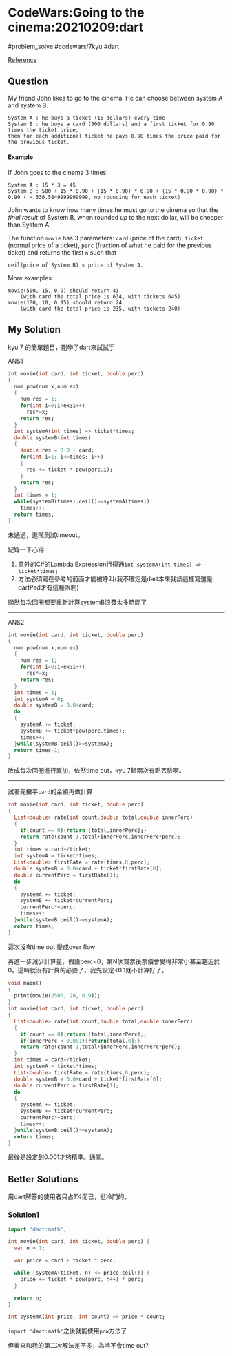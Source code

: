# CodeWars:Going to the cinema:20210209:dart

#problem_solve #codewars/7kyu #dart

[Reference](https://www.codewars.com/kata/562f91ff6a8b77dfe900006e)

## Question

My friend John likes to go to the cinema. He can choose between system A and system B.

```
System A : he buys a ticket (15 dollars) every time
System B : he buys a card (500 dollars) and a first ticket for 0.90 times the ticket price, 
then for each additional ticket he pays 0.90 times the price paid for the previous ticket.
```

#### Example

If John goes to the cinema 3 times:

```
System A : 15 * 3 = 45
System B : 500 + 15 * 0.90 + (15 * 0.90) * 0.90 + (15 * 0.90 * 0.90) * 0.90 ( = 536.5849999999999, no rounding for each ticket)
```

John wants to know how many times he must go to the cinema so that the *final result* of System B, when rounded *up* to the next dollar, will be cheaper than System A.

The function `movie` has 3 parameters: `card` (price of the card), `ticket` (normal price of a ticket), `perc` (fraction of what he paid for the previous ticket) and returns the first `n` such that

```
ceil(price of System B) < price of System A.
```

More examples:

```
movie(500, 15, 0.9) should return 43 
    (with card the total price is 634, with tickets 645)
movie(100, 10, 0.95) should return 24 
    (with card the total price is 235, with tickets 240)
```

## My Solution

kyu 7 的簡單題目，剛學了dart來試試手

ANS1

```dart
int movie(int card, int ticket, double perc) 
{
  num pow(num x,num ex)
  {
    num res = 1;
    for(int i=0;i<ex;i++)
      res*=x;
    return res;
  }
  int systemA(int times) => ticket*times;
  double systemB(int times)
  {
    double res = 0.0 + card;
    for(int i=1; i<=times; i++)
    {
      res += ticket * pow(perc,i);
    }
    return res;
  }
  int times = 1;
  while(systemB(times).ceil()>=systemA(times))
    times++;
  return times;
}
```

未通過，進階測試timeout。

紀錄一下心得

1. 意外的C#的Lambda Expression行得通`int systemA(int times) => ticket*times;`
2. 方法必須寫在參考的前面才能被呼叫(我不確定是dart本來就該這樣寫還是dartPad才有這種限制)

顯然每次回圈都要重新計算systemB浪費太多時間了

---

ANS2

```dart
int movie(int card, int ticket, double perc)
{
  num pow(num x,num ex)
  {
    num res = 1;
    for(int i=0;i<ex;i++)
      res*=x;
    return res;
  }
  int times = 1;
  int systemA = 0;
  double systemB = 0.0+card;
  do
  {
    systemA += ticket;
    systemB += ticket*pow(perc,times);
    times++;
  }while(systemB.ceil()>=systemA);
  return times-1;
}
```

改成每次回圈進行累加，依然time out，kyu 7錯兩次有點丟臉啊。

---

試著先攤平`card`的金額再做計算

```dart
int movie(int card, int ticket, double perc)
{
  List<double> rate(int count,double total,double innerPerc)
  {
    if(count == 0){return [total,innerPerc];}
    return rate(count-1,total+innerPerc,innerPerc*perc);
  }
  int times = card~/ticket;
  int systemA = ticket*times;
  List<double> firstRate = rate(times,0,perc);
  double systemB = 0.0+card + ticket*firstRate[0];
  double currentPerc = firstRate[1];
  do
  {
    systemA += ticket;
    systemB += ticket*currentPerc;
    currentPerc*=perc;
    times++;
  }while(systemB.ceil()>=systemA);
  return times;
}
```

這次沒有time out 變成over flow

再進一步減少計算量，假設perc<0，第N次買票後票價會變得非常小甚至趨近於0，這時就沒有計算的必要了，我先設定<0.1就不計算好了。

```dart
void main()
{
  print(movie(2500, 20, 0.9));
}
int movie(int card, int ticket, double perc)
{
  List<double> rate(int count,double total,double innerPerc)
  {
    if(count == 0){return [total,innerPerc];}
    if(innerPerc < 0.001){return[total,0];}
    return rate(count-1,total+innerPerc,innerPerc*perc);
  }
  int times = card~/ticket;
  int systemA = ticket*times;
  List<double> firstRate = rate(times,0,perc);
  double systemB = 0.0+card + ticket*firstRate[0];
  double currentPerc = firstRate[1];
  do
  {
    systemA += ticket;
    systemB += ticket*currentPerc;
    currentPerc*=perc;
    times++;
  }while(systemB.ceil()>=systemA);
  return times;
}
```

最後是設定到0.001才夠精準。通關。

## Better Solutions

用dart解答的使用者只占1%而已，挺冷門的。

### Solution1

```dart
import 'dart:math';

int movie(int card, int ticket, double perc) {
  var n = 1;

  var price = card + ticket * perc;

  while (systemA(ticket, n) <= price.ceil()) {
    price += ticket * pow(perc, n++) * perc;
  }

  return n;
}

int systemA(int price, int count) => price * count;
```

`import 'dart:math'`之後就能使用`pow`方法了

但看來和我的第二次解法差不多，為啥不會time out?
